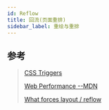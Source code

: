 ```yaml
---
id: Reflow
title: 回流(页面重排)
sidebar_label: 重绘与重排
---
```




## 参考
> [CSS Triggers](https://csstriggers.com/)
>
> [Web Performance --MDN](https://developer.mozilla.org/en-US/docs/Web/Performance)
>
> [What forces layout / reflow](https://gist.github.com/paulirish/5d52fb081b3570c81e3a)